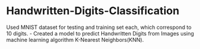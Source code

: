 # Handwritten-Digits-Classification
Used MNIST dataset for testing and training set each, which correspond to 10 digits. - Created a model to predict Handwritten Digits from Images using machine learning algorithm K-Nearest Neighbors(KNN).
